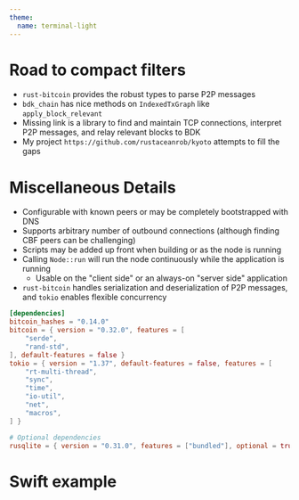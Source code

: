 ```yaml
---
theme:
  name: terminal-light
---
```


# Road to compact filters

- `rust-bitcoin` provides the robust types to parse P2P messages
- `bdk_chain` has nice methods on `IndexedTxGraph` like `apply_block_relevant`
- Missing link is a library to find and maintain TCP connections, interpret P2P messages, and relay relevant blocks to BDK
- My project `https://github.com/rustaceanrob/kyoto` attempts to fill the gaps

<!-- end_slide -->

# Miscellaneous Details

- Configurable with known peers or may be completely bootstrapped with DNS
- Supports arbitrary number of outbound connections (although finding CBF peers can be challenging)
- Scripts may be added up front when building or as the node is running
- Calling `Node::run` will run the node continuously while the application is running
  - Usable on the "client side" or an always-on "server side" application
- `rust-bitcoin` handles serialization and deserialization of P2P messages, and `tokio` enables flexible concurrency

```toml
[dependencies]
bitcoin_hashes = "0.14.0"
bitcoin = { version = "0.32.0", features = [
    "serde",
    "rand-std",
], default-features = false }
tokio = { version = "1.37", default-features = false, features = [
    "rt-multi-thread",
    "sync",
    "time",
    "io-util",
    "net",
    "macros",
] }

# Optional dependencies
rusqlite = { version = "0.31.0", features = ["bundled"], optional = true }
```

<!-- end_slide -->

# Swift example

<!-- end_slide -->
